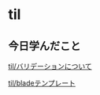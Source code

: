 # til

## 今日学んだこと

[til/バリデーションについて](https://github.com/tokiohamamatsu/til/blob/master/laravel/%E3%83%90%E3%83%AA%E3%83%87%E3%83%BC%E3%82%B7%E3%83%A7%E3%83%B3%E3%81%AB%E3%81%A4%E3%81%84%E3%81%A6.md#%E7%8F%BE%E5%9C%A8%E3%83%90%E3%83%AA%E3%83%87%E3%83%BC%E3%82%B7%E3%83%A7%E3%83%B3%E3%81%AE%E4%BD%BF%E3%81%84%E6%96%B9%E3%82%92%E8%AA%BF%E6%9F%BB%E4%B8%AD)

[til/bladeテンプレート](https://github.com/tokiohamamatsu/til/blob/master/laravel/blade%E3%83%86%E3%83%B3%E3%83%97%E3%83%AC%E3%83%BC%E3%83%88.md)